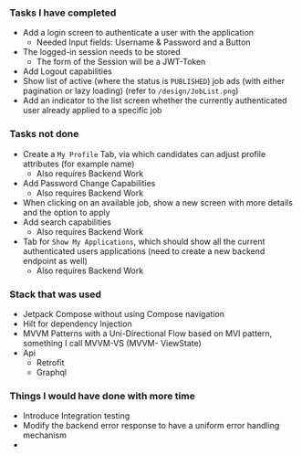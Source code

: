 ### Tasks I have completed

- Add a login screen to authenticate a user with the application
  - Needed Input fields: Username & Password and a Button
- The logged-in session needs to be stored
  - The form of the Session will be a JWT-Token
- Add Logout capabilities
- Show list of active (where the status is `PUBLISHED`) job ads (with either pagination or lazy loading) (refer to `/design/JobList.png`)
- Add an indicator to the list screen whether the currently authenticated user already applied to a specific job

### Tasks not done

- Create a `My Profile` Tab, via which candidates can adjust profile attributes (for example name)
  - Also requires Backend Work
- Add Password Change Capabilities
  - Also requires Backend Work
- When clicking on an available job, show a new screen with more details and the option to apply
- Add search capabilities
  - Also requires Backend Work
- Tab for `Show My Applications`, which should show all the current authenticated users applications (need to create a new backend endpoint as well)
  - Also requires Backend Work

### Stack that was used

- Jetpack Compose without using Compose navigation
- Hilt for dependency Injection
- MVVM Patterns with a Uni-Directional Flow based on MVI pattern, something I call MVVM-VS (MVVM- ViewState)
- Api
  - Retrofit
  - Graphql

### Things I would have done with more time

- Introduce Integration testing
- Modify the backend error response to have a uniform error handling mechanism
-
